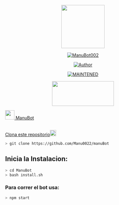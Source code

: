<p align="center">
<img src="./src/assistant.jpg" width="140" height="140"/>
</p>
<p align="center">
<a href="#"><img title="ManuBot002" src="https://img.shields.io/badge/🐬𝑵𝒚𝒂𝒏𝑩𝒐𝒕 | 🔥ManuBot🔥 | sepulveda-inovaction-black?colorA=%23ff0000&colorB=%23000000&style=for-the-badge"></a>
</p>
<p align="center">
<a href="https://github.com/ManuBot"><img title="Author" src="https://img.shields.io/badge/author-Manu002-green?colorA=%00ff00style=for-the-badge&logo=github"></a>
</p>
<p align="center">
<a href="#"><img title="MAINTENED" src="https://img.shields.io/badge/MAINTENED-YES-blue?colorA=%23ff0000&colorB=%230000ff&style=for-the-badge"</a>
</p>
<p align="center">
<img src="https://www.crackingpro.com/uploads/team_VIP.gif" width="200" height="80"/>
</p>
<img src="https://i.imgur.com/n1zo2wL.gif" width="30" height="30"/> ManuBot
</p>
<br />
    Clona este repositorio</h3><img src="https://raw.githubusercontent.com/othneildrew/Best-README-Template/master/images/logo.png" alt="Logo" width="20" height="20">
  </a>

```bash
> git clone https://github.com/Manu0022/manuBot
```

## Inicia la Instalacion:

```bash
> cd ManuBot
> bash install.sh
```

### Para correr el bot usa:
```bash
> npm start
```

